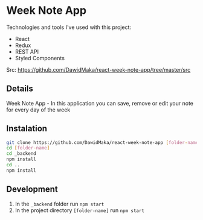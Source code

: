 # Week Note App

Technologies and tools I've used with this project:

- React
- Redux
- REST API
- Styled Components

Src: https://github.com/DawidMaka/react-week-note-app/tree/master/src

## Details

Week Note App - In this application you can save, remove or edit your note for every day of the week

## Instalation

```sh
git clone https://github.com/DawidMaka/react-week-note-app [folder-name]
cd [folder-name]
cd _backend
npm install
cd ..
npm install
```

## Development

1. In the `_backend` folder run `npm start`
2. In the project directory `[folder-name]` run `npm start`
